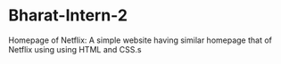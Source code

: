 # Bharat-Intern-2

Homepage of Netflix:
A simple website having similar homepage
that of Netflix using using HTML and
CSS.s
